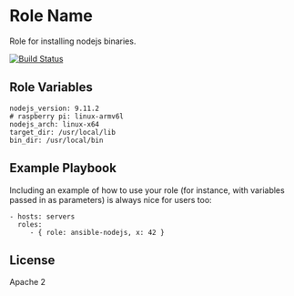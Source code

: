Role Name
=========

Role for installing nodejs binaries.

[![Build Status](https://travis-ci.org/thomasvolk/ansible-nodejs.svg?branch=master)](https://travis-ci.org/thomasvolk/ansible-nodejs)

Role Variables
--------------

```
nodejs_version: 9.11.2
# raspberry pi: linux-armv6l
nodejs_arch: linux-x64
target_dir: /usr/local/lib
bin_dir: /usr/local/bin
```

Example Playbook
----------------

Including an example of how to use your role (for instance, with variables passed in as parameters) is always nice for users too:

    - hosts: servers
      roles:
         - { role: ansible-nodejs, x: 42 }

License
-------

Apache 2
